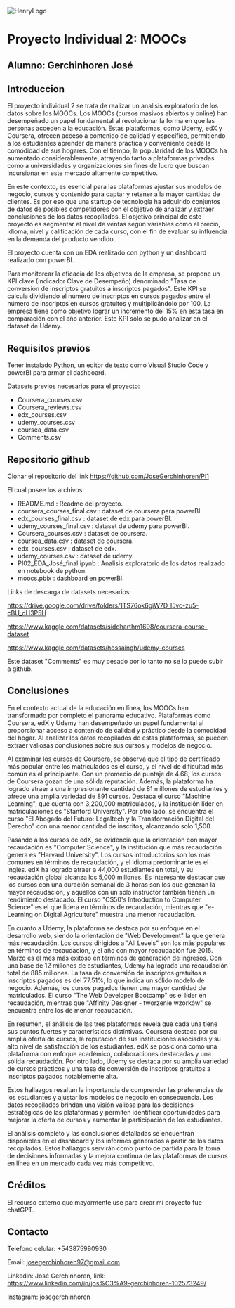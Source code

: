 ![HenryLogo](https://assets.soyhenry.com/henry-landing/assets/Henry/logo-white.png)

# Proyecto Individual 2: MOOCs

## Alumno: Gerchinhoren José

## Introduccion

El proyecto individual 2 se trata de realizar un analisis exploratorio de los datos sobre los MOOCs. Los MOOCs (cursos masivos abiertos y online) han desempeñado un papel fundamental al revolucionar la forma en que las personas acceden a la educación. Estas plataformas, como Udemy, edX y Coursera, ofrecen acceso a contenido de calidad y específico, permitiendo a los estudiantes aprender de manera práctica y conveniente desde la comodidad de sus hogares. Con el tiempo, la popularidad de los MOOCs ha aumentado considerablemente, atrayendo tanto a plataformas privadas como a universidades y organizaciones sin fines de lucro que buscan incursionar en este mercado altamente competitivo.

En este contexto, es esencial para las plataformas ajustar sus modelos de negocio, cursos y contenido para captar y retener a la mayor cantidad de clientes. Es por eso que una startup de tecnología ha adquirido conjuntos de datos de posibles competidores con el objetivo de analizar y extraer conclusiones de los datos recopilados. El objetivo principal de este proyecto es segmentar el nivel de ventas según variables como el precio, idioma, nivel y calificación de cada curso, con el fin de evaluar su influencia en la demanda del producto vendido.

El proyecto cuenta con un EDA realizado con python y un dashboard realizado con powerBI.

Para monitorear la eficacia de los objetivos de la empresa, se propone un KPI clave (Indicador Clave de Desempeño) denominado "Tasa de conversión de inscriptos gratuitos a inscriptos pagados". Este KPI se calcula dividiendo el número de inscriptos en cursos pagados entre el número de inscriptos en cursos gratuitos y multiplicándolo por 100. La empresa tiene como objetivo lograr un incremento del 15% en esta tasa en comparación con el año anterior. Este KPI solo se pudo analizar en el dataset de Udemy.

## Requisitos previos

Tener instalado Python, un editor de texto como Visual Studio Code y powerBI para armar el dashboard.

Datasets previos necesarios para el proyecto:
* Coursera_courses.csv
* Coursera_reviews.csv
* edx_courses.csv
* udemy_courses.csv
* coursea_data.csv
* Comments.csv

## Repositorio github

Clonar el repositorio del link https://github.com/JoseGerchinhoren/PI1

El cual posee los archivos:
* README.md : Readme del proyecto.
* coursera_courses_final.csv : dataset de coursera para powerBI.
* edx_courses_final.csv : dataset de edx para powerBI.
* udemy_courses_final.csv : dataset de udemy para powerBI.
* Coursera_courses.csv : dataset de coursera.
* coursea_data.csv : dataset de coursera.
* edx_courses.csv : dataset de edx.
* udemy_courses.csv : dataset de udemy.
* PI02_EDA_José_final.ipynb : Analisis exploratorio de los datos realizado en notebook de python.
* moocs.pbix : dashboard en powerBI.

Links de descarga de datasets necesarios:

https://drive.google.com/drive/folders/1TS76ok6giW7D_l5vc-zu5-cBU_dH3P5H

https://www.kaggle.com/datasets/siddharthm1698/coursera-course-dataset

https://www.kaggle.com/datasets/hossaingh/udemy-courses

Este dataset "Comments" es muy pesado por lo tanto no se lo puede subir a github.

## Conclusiones

En el contexto actual de la educación en línea, los MOOCs han transformado por completo el panorama educativo. Plataformas como Coursera, edX y Udemy han desempeñado un papel fundamental al proporcionar acceso a contenido de calidad y práctico desde la comodidad del hogar. Al analizar los datos recopilados de estas plataformas, se pueden extraer valiosas conclusiones sobre sus cursos y modelos de negocio.

Al examinar los cursos de Coursera, se observa que el tipo de certificado más popular entre los matriculados es el curso, y el nivel de dificultad más común es el principiante. Con un promedio de puntaje de 4.68, los cursos de Coursera gozan de una sólida reputación. Además, la plataforma ha logrado atraer a una impresionante cantidad de 81 millones de estudiantes y ofrece una amplia variedad de 891 cursos. Destaca el curso "Machine Learning", que cuenta con 3,200,000 matriculados, y la institución líder en matriculaciones es "Stanford University". Por otro lado, se encuentra el curso "El Abogado del Futuro: Legaltech y la Transformación Digital del Derecho" con una menor cantidad de inscritos, alcanzando solo 1,500.

Pasando a los cursos de edX, se evidencia que la orientación con mayor recaudación es "Computer Science", y la institución que más recaudación genera es "Harvard University". Los cursos introductorios son los más comunes en términos de recaudación, y el idioma predominante es el inglés. edX ha logrado atraer a 44,000 estudiantes en total, y su recaudación global alcanza los 5,000 millones. Es interesante destacar que los cursos con una duración semanal de 3 horas son los que generan la mayor recaudación, y aquellos con un solo instructor también tienen un rendimiento destacado. El curso "CS50's Introduction to Computer Science" es el que lidera en términos de recaudación, mientras que "e-Learning on Digital Agriculture" muestra una menor recaudación.

En cuanto a Udemy, la plataforma se destaca por su enfoque en el desarrollo web, siendo la orientación de "Web Development" la que genera más recaudación. Los cursos dirigidos a "All Levels" son los más populares en términos de recaudación, y el año con mayor recaudación fue 2015. Marzo es el mes más exitoso en términos de generación de ingresos. Con una base de 12 millones de estudiantes, Udemy ha logrado una recaudación total de 885 millones. La tasa de conversión de inscriptos gratuitos a inscriptos pagados es del 77.51%, lo que indica un sólido modelo de negocio. Además, los cursos pagados tienen una mayor cantidad de matriculados. El curso "The Web Developer Bootcamp" es el líder en recaudación, mientras que "Affinity Designer - tworzenie wzorków" se encuentra entre los de menor recaudación.

En resumen, el análisis de las tres plataformas revela que cada una tiene sus puntos fuertes y características distintivas. Coursera destaca por su amplia oferta de cursos, la reputación de sus instituciones asociadas y su alto nivel de satisfacción de los estudiantes. edX se posiciona como una plataforma con enfoque académico, colaboraciones destacadas y una sólida recaudación. Por otro lado, Udemy se destaca por su amplia variedad de cursos prácticos y una tasa de conversión de inscriptos gratuitos a inscriptos pagados notablemente alta.

Estos hallazgos resaltan la importancia de comprender las preferencias de los estudiantes y ajustar los modelos de negocio en consecuencia. Los datos recopilados brindan una visión valiosa para las decisiones estratégicas de las plataformas y permiten identificar oportunidades para mejorar la oferta de cursos y aumentar la participación de los estudiantes.

El análisis completo y las conclusiones detalladas se encuentran disponibles en el dashboard y los informes generados a partir de los datos recopilados. Estos hallazgos servirán como punto de partida para la toma de decisiones informadas y la mejora continua de las plataformas de cursos en línea en un mercado cada vez más competitivo.

## Créditos
El recurso externo que mayormente use para crear mi proyecto fue chatGPT.

## Contacto
Telefono celular: +543875990930

Email: josegerchinhoren97@gmail.com

Linkedin: José Gerchinhoren, link: https://www.linkedin.com/in/jos%C3%A9-gerchinhoren-102573249/

Instagram: josegerchinhoren